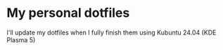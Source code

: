 # My personal dotfiles

I'll update my dotfiles when I fully finish them using Kubuntu 24.04 (KDE Plasma 5)
